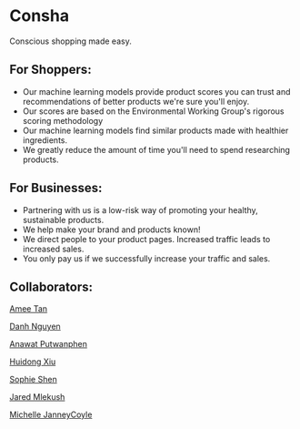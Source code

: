 # Consha
Conscious shopping made easy.

## For Shoppers:

- Our machine learning models provide product scores you can trust and recommendations of better products we're sure you'll enjoy.
- Our scores are based on the Environmental Working Group's rigorous scoring methodology
- Our machine learning models find similar products made with healthier ingredients.
- We greatly reduce the amount of time you'll need to spend researching products.

## For Businesses:
- Partnering with us is a low-risk way of promoting your healthy, sustainable products.
- We help make your brand and products known!
- We direct people to your product pages. Increased traffic leads to increased sales.
- You only pay us if we successfully increase your traffic and sales.



## Collaborators:

[Amee Tan](https://www.linkedin.com/in/ameetan/)

[Danh Nguyen](https://www.linkedin.com/in/danhnguyen01/)

[Anawat Putwanphen](https://www.linkedin.com/in/anawatp/)

[Huidong Xiu](https://www.linkedin.com/in/huidong-xu/)

[Sophie Shen](https://www.linkedin.com/in/sophie-shen/)

[Jared Mlekush](https://www.linkedin.com/in/jaredmlekush/)

[Michelle JanneyCoyle](https://www.linkedin.com/in/michelle-janneycoyle/)
